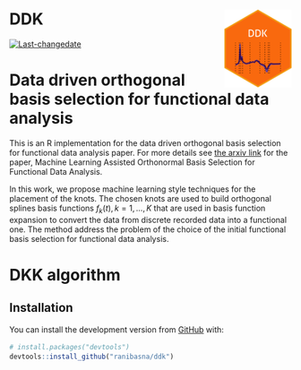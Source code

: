 






# DDK <a href='https://github.com/ranibasna/ddk/'><img src='man/figures/logo.png' align="right" height="139" /></a>

[![Last-changedate](https://img.shields.io/badge/last%20change-2021--09--14-brightgreen.svg)](/commits/master)

# Data driven orthogonal basis selection for functional data analysis

<!-- badges: start -->
<!-- badges: end -->
<!-- You'll still need to render `README.Rmd` regularly, to keep `README.md` up-to-date. `devtools::build_readme()` is handy for this. You could also use GitHub Actions to re-render `README.Rmd` every time you push. An example workflow can be found here: <https://github.com/r-lib/actions/tree/master/examples>. -->
<!-- In that case, don't forget to commit and push the resulting figure files, so they display on GitHub and CRAN. -->

This is an R implementation for the data driven orthogonal basis
selection for functional data analysis paper. For more details see [the
arxiv link](https://arxiv.org/pdf/2103.07453.pdf) for the paper, Machine
Learning Assisted Orthonormal Basis Selection for Functional Data
Analysis.

In this work, we propose machine learning style techniques for the
placement of the knots. The chosen knots are used to build orthogonal
splines basis functions *f*<sub>*k*</sub>(*t*), *k* = 1, ..., *K* that
are used in basis function expansion to convert the data from discrete
recorded data into a functional one. The method address the problem of
the choice of the initial functional basis selection for functional data
analysis.

# DKK algorithm

## Installation

You can install the development version from
[GitHub](https://github.com/ranibasna/ddk) with:

``` r
# install.packages("devtools")
devtools::install_github("ranibasna/ddk")
```
